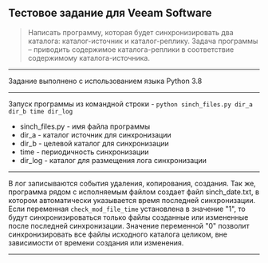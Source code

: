 ## Тестовое задание для Veeam Software

>Написать программу, которая будет синхронизировать два каталога: каталог-источник и каталог-реплику. 
Задача программы – приводить содержимое каталога-реплики в соответствие содержимому каталога-источника.

___
Задание выполнено с использованием языка Python 3.8
___

Запуск программы из командной строки - 
`python sinch_files.py dir_a dir_b time dir_log`
* sinch_files.py - имя файла программы
* dir_a - каталог источник для синхронизации
* dir_b - целевой каталог для синхронизации
* time - периодичность синхронизации
* dir_log - каталог для размещения лога синхронизации
___
В лог записываются события удаления, копирования, создания.
Так же, программа рядом с исполняемым файлом создает файл sinch_date.txt, в котором автоматически указывается время последней синхронизации.
Если переменная `check_mod_file_time` установлена в значение "1", то будут синхронизироваться только файлы созданные или измененные после последней синхронизации.
Значение переменной "0" позволит синхронизировать все файлы исходного каталога целиком, вне зависимости от времени создания или изменения. 
___